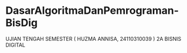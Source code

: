 # DasarAlgoritmaDanPemrograman-BisDig
UJIAN TENGAH SEMESTER ( HUZMA ANNISA, 24110310039 ) 2A BISNIS DIGITAL
